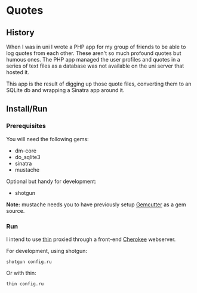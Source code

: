 Quotes
======

History
-------

When I was in uni I wrote a PHP app for my group of friends to be able to log quotes from each other. These aren't so much profound quotes but humous ones. The PHP app managed the user profiles and quotes in a series of text files as a database was not available on the uni server that hosted it.

This app is the result of digging up those quote files, converting them to an SQLite db and wrapping a Sinatra app around it.

Install/Run
-----------

### Prerequisites ###

You will need the following gems:

* dm-core
* do_sqlite3
* sinatra
* mustache

Optional but handy for development:

* shotgun

__Note:__ mustache needs you to have previously setup [Gemcutter](http://gemcutter.org/) as a gem source.

### Run ###

I intend to use [thin](http://code.macournoyer.com/thin/) proxied through a front-end
[Cherokee](http://www.cherokee-project.com/) webserver.

For development, using shotgun:

    shotgun config.ru

Or with thin:

    thin config.ru
